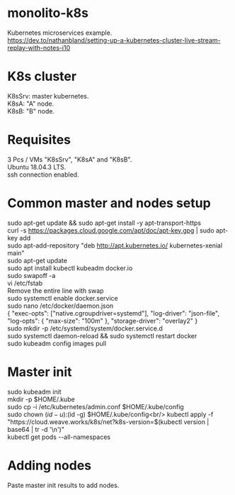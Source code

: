 # monolito-k8s
Kubernetes microservices example.<br/>
https://dev.to/nathanbland/setting-up-a-kubernetes-cluster-live-stream-replay-with-notes-i10

# K8s cluster
K8sSrv: master kubernetes.<br/>
K8sA: "A" node.<br/>
K8sB: "B" node.<br/>

# Requisites
3 Pcs / VMs "K8sSrv", "K8sA" and "K8sB".<br/>
Ubuntu 18.04.3 LTS.<br/>
ssh connection enabled.

# Common master and nodes setup
sudo apt-get update && sudo apt-get install -y apt-transport-https<br/>
curl -s https://packages.cloud.google.com/apt/doc/apt-key.gpg | sudo apt-key add<br/>
sudo apt-add-repository "deb http://apt.kubernetes.io/ kubernetes-xenial main"<br/>
sudo apt-get update<br/>
sudo apt install kubectl kubeadm docker.io<br/>
sudo swapoff -a<br/>
vi /etc/fstab<br/>
Remove the entire line with swap<br/>
sudo systemctl enable docker.service<br/>
sudo nano /etc/docker/daemon.json<br/>
{
  "exec-opts": ["native.cgroupdriver=systemd"],
  "log-driver": "json-file",
  "log-opts": {
    "max-size": "100m"
  },
  "storage-driver": "overlay2"
}<br/>
sudo mkdir -p /etc/systemd/system/docker.service.d <br/>
sudo systemctl daemon-reload && sudo systemctl restart docker<br/>
sudo kubeadm config images pull

# Master init
sudo kubeadm init<br/>
mkdir -p $HOME/.kube<br/>
sudo cp -i /etc/kubernetes/admin.conf $HOME/.kube/config<br/>
sudo chown $(id -u):$(id -g) $HOME/.kube/config<br/>
kubectl apply -f "https://cloud.weave.works/k8s/net?k8s-version=$(kubectl version | base64 | tr -d '\n')"<br/>
kubectl get pods --all-namespaces

# Adding nodes
Paste master init results to add nodes.

